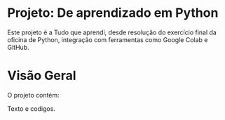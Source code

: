# Projeto: De aprendizado em Python


Este projeto é a Tudo que aprendi, desde  resolução do exercício final da oficina de Python, integração com ferramentas como Google Colab e GitHub.

# Visão Geral
O projeto contém:

Texto e codigos.
